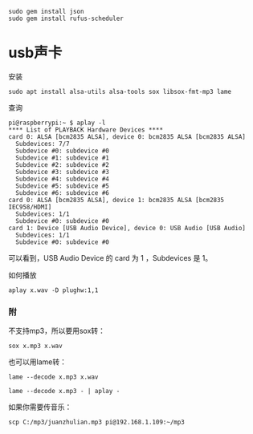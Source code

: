 ```
sudo gem install json
sudo gem install rufus-scheduler
```

# usb声卡

安装

```
sudo apt install alsa-utils alsa-tools sox libsox-fmt-mp3 lame
```

查询

```
pi@raspberrypi:~ $ aplay -l
**** List of PLAYBACK Hardware Devices ****
card 0: ALSA [bcm2835 ALSA], device 0: bcm2835 ALSA [bcm2835 ALSA]
  Subdevices: 7/7
  Subdevice #0: subdevice #0
  Subdevice #1: subdevice #1
  Subdevice #2: subdevice #2
  Subdevice #3: subdevice #3
  Subdevice #4: subdevice #4
  Subdevice #5: subdevice #5
  Subdevice #6: subdevice #6
card 0: ALSA [bcm2835 ALSA], device 1: bcm2835 ALSA [bcm2835 IEC958/HDMI]
  Subdevices: 1/1
  Subdevice #0: subdevice #0
card 1: Device [USB Audio Device], device 0: USB Audio [USB Audio]
  Subdevices: 1/1
  Subdevice #0: subdevice #0
```

可以看到，USB Audio Device 的 card 为 1 ，Subdevices 是 1。

如何播放

```
aplay x.wav -D plughw:1,1
```

### 附

不支持mp3，所以要用sox转：

```
sox x.mp3 x.wav
```

也可以用lame转：

```
lame --decode x.mp3 x.wav
```

```
lame --decode x.mp3 - | aplay -
```

如果你需要传音乐：

```
scp C:/mp3/juanzhulian.mp3 pi@192.168.1.109:~/mp3
```



